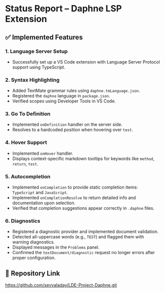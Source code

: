 # Status Report – Daphne LSP Extension

## ✅ Implemented Features

### 1. Language Server Setup
- Successfully set up a VS Code extension with Language Server Protocol support using TypeScript.

### 2. Syntax Highlighting
- Added TextMate grammar rules using `daphne.tmLanguage.json`.
- Registered the `daphne` language in `package.json`.
- Verified scopes using Developer Tools in VS Code.

### 3. Go To Definition
- Implemented `onDefinition` handler on the server side.
- Resolves to a hardcoded position when hovering over `test`.

### 4. Hover Support
- Implemented `onHover` handler.
- Displays context-specific markdown tooltips for keywords like `method`, `return`, `test`.

### 5. Autocompletion
- Implemented `onCompletion` to provide static completion items: `TypeScript` and `JavaScript`.
- Implemented `onCompletionResolve` to return detailed info and documentation upon selection.
- Verified that completion suggestions appear correctly in `.daphne` files.

### 6. Diagnostics
- Registered a diagnostic provider and implemented document validation.
- Detected all-uppercase words (e.g., `TEST`) and flagged them with warning diagnostics.
- Displayed messages in the `Problems` panel.
- Confirmed the `textDocument/diagnostic` request no longer errors after proper configuration.

## 🔗 Repository Link
https://github.com/sevvaladay/LDE-Project-Daphne.git 
